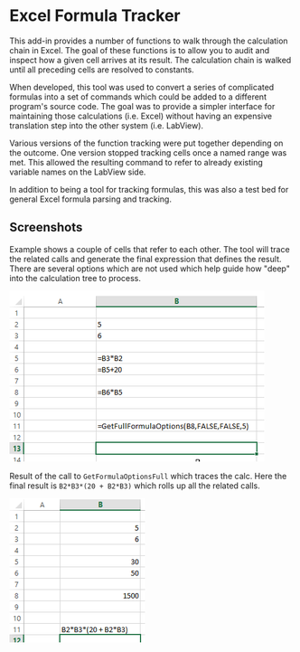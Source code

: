 # Excel Formula Tracker

This add-in provides a number of functions to walk through the calculation chain in Excel.  The goal of these functions is to allow you to audit and inspect how a given cell arrives at its result.  The calculation chain is walked  until all preceding cells are resolved to constants.

When developed, this tool was used to convert a series of complicated formulas into a set of commands which could be added to a different program's source code.  The goal was to provide a simpler interface for maintaining those calculations (i.e. Excel) without having an expensive translation step into the other system (i.e. LabView).

Various versions of the function tracking were put together depending on the outcome.  One version stopped tracking cells once a named range was met.  This allowed the resulting command to refer to already existing variable names on the LabView side.

In addition to being a tool for tracking formulas, this was also a test bed for general Excel formula parsing and tracking.

## Screenshots

Example shows a couple of cells that refer to each other.  The tool will trace the related calls and generate the final expression that defines the result.  There are several options which are not used which help guide how "deep" into the calculation tree to process.

![Tracer inputs](/docs/input.png)

Result of the call to `GetFormulaOptionsFull` which traces the calc.  Here the final result is `B2*B3*(20 + B2*B3)` which rolls up all the related calls.

![Tracer outputs](/docs/output.png)